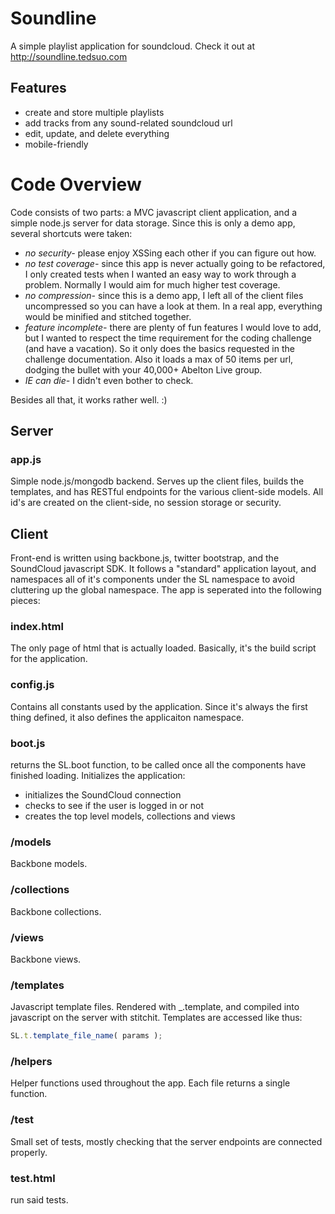 # Soundline

A simple playlist application for soundcloud. Check it out at http://soundline.tedsuo.com

## Features

- create and store multiple playlists
- add tracks from any sound-related soundcloud url
- edit, update, and delete everything
- mobile-friendly 

# Code Overview

Code consists of two parts: a MVC javascript client application, and a simple node.js server for data storage.  Since this is only a demo app, several shortcuts were taken: 

- *no security-* please enjoy XSSing each other if you can figure out how.
- *no test coverage-* since this app is never actually going to be refactored, I only created tests when I wanted an easy way to work through a problem.  Normally I would aim for much higher test coverage.
- *no compression-* since this is a demo app, I left all of the client files uncompressed so you can have a look at them.  In a real app, everything would be minified and stitched together. 
- *feature incomplete-* there are plenty of fun features I would love to add, but I wanted to respect the time requirement for the coding challenge (and have a vacation).  So it only does the basics requested in the challenge documentation. Also it loads a max of 50 items per url, dodging the bullet with your 40,000+ Abelton Live group.
- *IE can die-* I didn't even bother to check.

Besides all that, it works rather well. :)

## Server

### app.js
Simple node.js/mongodb backend.  Serves up the client files, builds the templates, and has RESTful endpoints for the various client-side models.  All id's are created on the client-side, no session storage or security.

## Client
Front-end is written using backbone.js, twitter bootstrap, and the SoundCloud javascript SDK.  It follows a "standard" application layout, and namespaces all of it's components under the SL namespace to avoid cluttering up the global namespace.  The app is seperated into the following pieces:

### index.html
The only page of html that is actually loaded.  Basically, it's the build script for the application.

### config.js
Contains all constants used by the application. Since it's always the first thing defined, it also defines the applicaiton namespace.

### boot.js
returns the SL.boot function, to be called once all the components have finished loading.  Initializes the application:

- initializes the SoundCloud connection
- checks to see if the user is logged in or not
- creates the top level models, collections and views

### /models
Backbone models.

### /collections
Backbone collections.

### /views
Backbone views.

### /templates
Javascript template files.  Rendered with _.template, and compiled into javascript on the server with stitchit.  Templates are accessed like thus:

```javascript
SL.t.template_file_name( params );
```

### /helpers
Helper functions used throughout the app.  Each file returns a single function.

### /test
Small set of tests, mostly checking that the server endpoints are connected properly.

### test.html
run said tests.